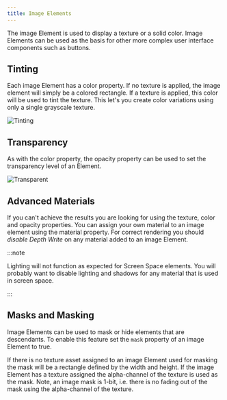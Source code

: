 ```yaml
---
title: Image Elements
---
```


The image Element is used to display a texture or a solid color. Image Elements can be used as the basis for other more complex user interface components such as buttons.

## Tinting

Each image Element has a color property. If no texture is applied, the image element will simply be a colored rectangle. If a texture is applied, this color will be used to tint the texture. This let's you create color variations using only a single grayscale texture.

![Tinting](/img/user-manual/user-interface/image-element/image-tinted.png)

## Transparency

As with the color property, the opacity property can be used to set the transparency level of an Element.

![Transparent](/img/user-manual/user-interface/image-element/image-transparent.png)

## Advanced Materials

If you can't achieve the results you are looking for using the texture, color and opacity properties. You can assign your own material to an image element using the material property. For correct rendering you should _disable Depth Write_ on any material added to an image Element.

:::note

Lighting will not function as expected for Screen Space elements. You will probably want to disable lighting and shadows for any material that is used in screen space.

:::

## Masks and Masking

Image Elements can be used to mask or hide elements that are descendants. To enable this feature set the `mask` property of an image Element to true.

If there is no texture asset assigned to an image Element used for masking the mask will be a rectangle defined by the width and height. If the image Element has a texture assigned the alpha-channel of the texture is used as the mask. Note, an image mask is 1-bit, i.e. there is no fading out of the mask using the alpha-channel of the texture.
